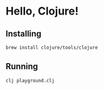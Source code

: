 # Hello, Clojure!

## Installing

```sh
brew install clojure/tools/clojure
```

## Running

```sh
clj playground.clj
```
